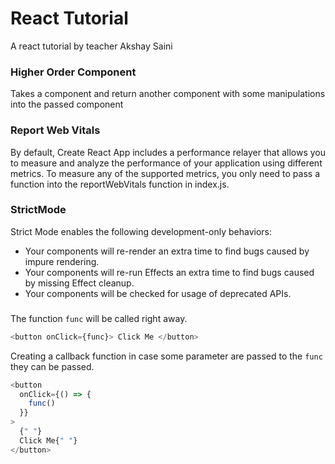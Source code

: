 # React Tutorial

A react tutorial by teacher Akshay Saini

### Higher Order Component

Takes a component and return another component with some manipulations into the passed component

### Report Web Vitals

By default, Create React App includes a performance relayer that allows you to measure and analyze the performance of your application using different metrics. To measure any of the supported metrics, you only need to pass a function into the reportWebVitals function in index.js.

### StrictMode

Strict Mode enables the following development-only behaviors:

- Your components will re-render an extra time to find bugs caused by impure rendering.
- Your components will re-run Effects an extra time to find bugs caused by missing Effect cleanup.
- Your components will be checked for usage of deprecated APIs.

###

The function `func` will be called right away.

```js
<button onClick={func}> Click Me </button>
```

Creating a callback function in case some parameter are passed to the `func` they can be passed.

```js
<button
  onClick={() => {
    func()
  }}
>
  {" "}
  Click Me{" "}
</button>
```
